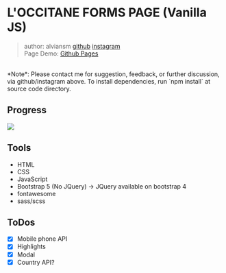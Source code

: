# L'OCCITANE FORMS PAGE (Vanilla JS)
> author: alviansm [github](https://github.com/alviansm) [instagram](https://instagram.com/alviansmaulana)<br>
> Page Demo: [Github Pages](https://alviansm.github.io/loccitane-forms-vanillajs/)
<br>
*Note*: Please contact me for suggestion, feedback, or further discussion, via github/instagram above. To install dependencies, run `npm install` at source code directory.

## Progress
![](https://us-central1-progress-markdown.cloudfunctions.net/progress/94)

## Tools
- HTML
- CSS
- JavaScript
- Bootstrap 5 (No JQuery) -> JQuery available on bootstrap 4
- fontawesome
- sass/scss

## ToDos
- [X] Mobile phone API
- [X] Highlights
- [X] Modal
- [X] Country API?